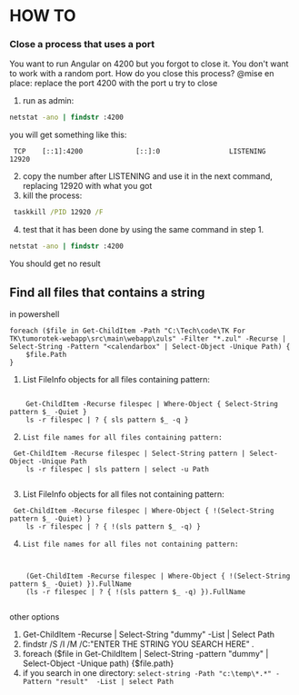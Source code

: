# HOW TO
### Close a process that uses a port
You want to run Angular on 4200 but you forgot to close it. You don't want to work with a random port. How do you close this process?
@mise en place: replace the port 4200 with the port u try to close
1. run as admin:
```cmd
netstat -ano | findstr :4200
```
you will get something like this:   
```properties
 TCP    [::1]:4200             [::]:0                 LISTENING       12920
``` 
2. copy the number after LISTENING and use it in the next command, replacing 12920 with what you got
3. kill the process:
```cmd
 taskkill /PID 12920 /F
```

4. test that it has been done by using the same command in step 1. 
```cmd
netstat -ano | findstr :4200
```
You should get no result

## Find all files that contains a string
in powershell
```
foreach ($file in Get-ChildItem -Path "C:\Tech\code\TK For TK\tumorotek-webapp\src\main\webapp\zuls" -Filter "*.zul" -Recurse | Select-String -Pattern "<calendarbox" | Select-Object -Unique Path) {
    $file.Path
}

```
1. List FileInfo objects for all files containing pattern:
```

    Get-ChildItem -Recurse filespec | Where-Object { Select-String pattern $_ -Quiet }
    ls -r filespec | ? { sls pattern $_ -q }

```
2.     List file names for all files containing pattern:

```
 Get-ChildItem -Recurse filespec | Select-String pattern | Select-Object -Unique Path
    ls -r filespec | sls pattern | select -u Path


```
3.  List FileInfo objects for all files not containing pattern:


```
 Get-ChildItem -Recurse filespec | Where-Object { !(Select-String pattern $_ -Quiet) }
    ls -r filespec | ? { !(sls pattern $_ -q) }

```
4.     List file names for all files not containing pattern:

```
  

    (Get-ChildItem -Recurse filespec | Where-Object { !(Select-String pattern $_ -Quiet) }).FullName
    (ls -r filespec | ? { !(sls pattern $_ -q) }).FullName


```
other options
1. Get-ChildItem -Recurse | Select-String "dummy" -List | Select Path
2. findstr /S /I /M /C:"ENTER THE STRING YOU SEARCH HERE" *.*
3. foreach ($file in Get-ChildItem | Select-String -pattern "dummy" | Select-Object -Unique path) {$file.path}
4. if you search in one directory: `select-string -Path "c:\temp\*.*" -Pattern "result"  -List | select Path`
   

